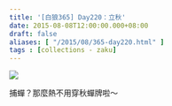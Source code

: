 ```yaml
---
title: '[白狼365] Day220：立秋'
date: 2015-08-08T12:00:00.000+08:00
draft: false
aliases: [ "/2015/08/365-day220.html" ]
tags : [collections - zaku]
---
```


![](/images/zaku220.jpg)

捕蟬？那麼熱不用穿秋蟬牌啦～
